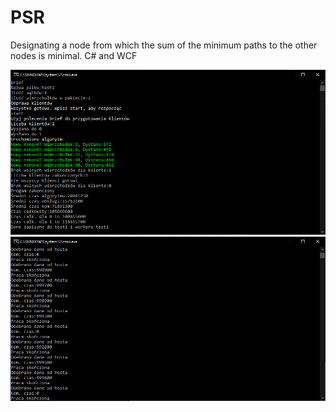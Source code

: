 # PSR

Designating a node from which the sum of the minimum paths to the other nodes is minimal. 
C# and WCF

![alt text](https://github.com/alekscc/PSR/blob/master/ClientApp/Screens/hostlogs.png "Host")
![alt text](https://github.com/alekscc/PSR/blob/master/ClientApp/Screens/clientlogs.png "Client")
